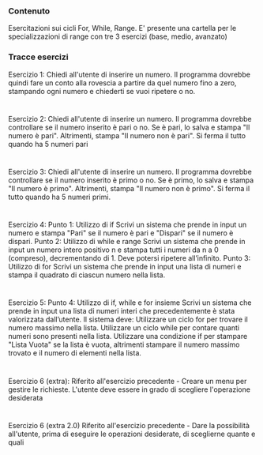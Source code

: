 <h3 align="left"> Contenuto </h3>
<p align="left"> Esercitazioni sui cicli For, While, Range. E' presente una cartella per le specializzazioni di range con tre 3 esercizi (base, medio, avanzato)</p>

###

<h3 align="left"> Tracce esercizi </h3>
<p align="left">Esercizio 1: Chiedi all'utente di inserire un numero. Il programma dovrebbe quindi fare un conto alla rovescia a partire da quel numero fino a zero, stampando ogni numero e chiederti se vuoi ripetere o no.

#

Esercizio 2: Chiedi all'utente di inserire un numero. Il programma dovrebbe controllare se il numero inserito è pari o no. Se è pari, lo salva e stampa "Il numero è pari". Altrimenti, stampa "Il numero non è pari". Si ferma il tutto quando ha 5 numeri pari

#

Esercizio 3: Chiedi all'utente di inserire un numero. Il programma dovrebbe controllare se il numero inserito è primo o no. Se è primo, lo salva e stampa "Il numero è primo". Altrimenti, stampa "Il numero non è primo". Si ferma il tutto quando ha 5 numeri primi.

#

Esercizio 4: 
Punto 1: Utilizzo di if
Scrivi un sistema che prende in input un numero e stampa "Pari" se il numero è pari e "Dispari" se il numero è dispari.
Punto 2: Utilizzo di while e range
Scrivi un sistema che prende in input un numero intero positivo n e stampa tutti i numeri da n a 0 (compreso), decrementando di 1. Deve potersi ripetere all’infinito.
Punto 3: Utilizzo di for
Scrivi un sistema che prende in input una lista di numeri e stampa il quadrato di ciascun numero nella lista.

#

Esercizio 5: 
Punto 4: Utilizzo di if, while e for insieme
Scrivi un sistema che prende in input una lista di numeri interi che precedentemente è stata valorizzata dall’utente.
Il sistema deve:
Utilizzare un ciclo for per trovare il numero massimo nella lista.
Utilizzare un ciclo while per contare quanti numeri sono presenti nella lista.
Utilizzare una condizione if per stampare "Lista Vuota" se la lista è vuota, altrimenti stampare il numero massimo trovato e il numero di elementi nella lista.

#

Esercizio 6 (extra):
Riferito all'esercizio precedente - Creare un menu per gestire le richieste. L'utente deve essere in grado di scegliere l'operazione desiderata

#

Esercizio 6 (extra 2.0)
Riferito all'esercizio precedente - Dare la possibilità all'utente, prima di eseguire le operazioni desiderate, di sceglierne quante e quali
</p>
